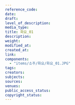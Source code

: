 ```yaml
---
reference_code: 
date: 
draft: 
level_of_description: 
media_type: 
title: 화요_01 
description: 
weight: 
modified_at: 
created_at: 
link: 
components: 
  - "items/소주/화요/화요_01.JPG"
tags: 
creators: 
subjects: 
sources: 
venues: 
public_access_status: 
copyright_status: 
---
```

